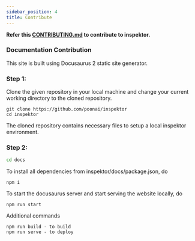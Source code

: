 ```yaml
---
sidebar_position: 4
title: Contribute
---
```



**Refer this [CONTRIBUTING.md](#) to contribute to inspektor.**


### Documentation Contribution
This site is built using Docusaurus 2 static site generator. 

### Step 1:

Clone the given repository in your local machine and change your current working directory to the cloned repository.

```
git clone https://github.com/poonai/inspektor
cd inspektor
```

The cloned repository contains necessary files to setup a local inspektor environment.

### Step 2:

```sh
cd docs 
```

To install all dependencies from inspektor/docs/package.json, do
```
npm i 
```

To start the docusaurus server and start serving the website locally, do
```
npm run start 
```

Additional commands
```
npm run build - to build
npm run serve - to deploy
```
